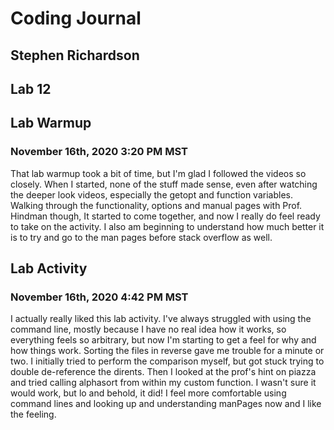 # Coding Journal
## Stephen Richardson
## Lab 12
## Lab Warmup
### November 16th, 2020 3:20 PM MST
That lab warmup took a bit of time, but I'm glad I followed the videos so closely. When I started, none of the stuff made sense, even after watching the deeper look videos, especially the getopt and function variables. Walking through the functionality, options and manual pages with Prof. Hindman though, It started to come together, and now I really do feel ready to take on the activity. I also am beginning to understand how much better it is to try and go to the man pages before stack overflow as well.
## Lab Activity
### November 16th, 2020 4:42 PM MST
I actually really liked this lab activity. I've always struggled with using the command line, mostly because I have no real idea how it works, so everything feels so arbitrary, but now I'm starting to get a feel for why and how things work. Sorting the files in reverse gave me trouble for a minute or two. I initially tried to perform the comparison myself, but got stuck trying to double de-reference the dirents. Then I looked at the prof's hint on piazza and tried calling alphasort from within my custom function. I wasn't sure it would work, but lo and behold, it did! I feel more comfortable using command lines and looking up and understanding manPages now and I like the feeling.